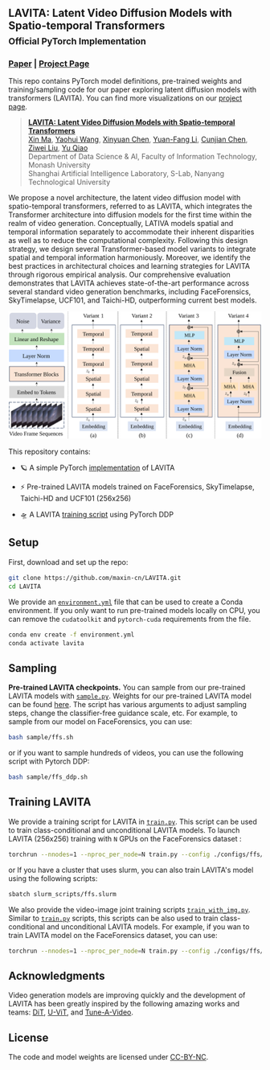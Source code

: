 ## LAVITA: Latent Video Diffusion Models with Spatio-temporal Transformers<br><sub>Official PyTorch Implementation</sub>

### [Paper](https://maxin-cn.github.io/lavita_project/) | [Project Page](https://maxin-cn.github.io/lavita_project/)



This repo contains PyTorch model definitions, pre-trained weights and training/sampling code for our paper exploring 
latent diffusion models with transformers (LAVITA). You can find more visualizations on our [project page](https://maxin-cn.github.io/lavita_project/).

> [**LAVITA: Latent Video Diffusion Models with Spatio-temporal Transformers**](https://maxin-cn.github.io/lavita_project/)<br>
> [Xin Ma](https://maxin-cn.github.io/), [Yaohui Wang](https://wyhsirius.github.io/), [Xinyuan Chen](https://scholar.google.com/citations?user=3fWSC8YAAAAJ), [Yuan-Fang Li](https://users.monash.edu/~yli/), [Cunjian Chen](https://cunjian.github.io/), [Ziwei Liu](https://liuziwei7.github.io/), [Yu Qiao](https://scholar.google.com.hk/citations?user=gFtI-8QAAAAJ&hl=zh-CN)
> <br>Department of Data Science \& AI, Faculty of Information Technology, Monash University <br> Shanghai Artificial Intelligence Laboratory, S-Lab, Nanyang Technological University<br>

 We propose a novel architecture, the latent video diffusion model with spatio-temporal transformers, referred to as LAVITA, which integrates the Transformer architecture into diffusion models for the first time within the realm of video generation. Conceptually, LATIVA models spatial and temporal information separately to accommodate their inherent disparities as well as to reduce the computational complexity. Following this design strategy, we design several Transformer-based model variants to integrate spatial and temporal information harmoniously. Moreover, we identify the best practices in architectural choices and learning strategies for LAVITA through rigorous empirical analysis. Our comprehensive evaluation demonstrates that LAVITA achieves state-of-the-art performance across several standard video generation benchmarks, including FaceForensics, SkyTimelapse, UCF101, and Taichi-HD, outperforming current best models.

 ![The architecure of LAVITA](visuals/architecture.svg)

This repository contains:

* 🪐 A simple PyTorch [implementation](models/lavita.py) of LAVITA
* ⚡️ Pre-trained LAVITA models trained on FaceForensics, SkyTimelapse, Taichi-HD and UCF101 (256x256)

* 🛸 A LAVITA [training script](train.py) using PyTorch DDP



## Setup

First, download and set up the repo:

```bash
git clone https://github.com/maxin-cn/LAVITA.git
cd LAVITA
```

We provide an [`environment.yml`](environment.yml) file that can be used to create a Conda environment. If you only want 
to run pre-trained models locally on CPU, you can remove the `cudatoolkit` and `pytorch-cuda` requirements from the file.

```bash
conda env create -f environment.yml
conda activate lavita
```


## Sampling 

**Pre-trained LAVITA checkpoints.** You can sample from our pre-trained LAVITA models with [`sample.py`](sample/sample.py). Weights for our pre-trained LAVITA model can be found [here](https://huggingface.co/maxin-cn/LAVITA). The script has various arguments to adjust sampling steps, change the classifier-free guidance scale, etc. For example, to sample from
our model on FaceForensics, you can use:

```bash
bash sample/ffs.sh
```

or if you want to sample hundreds of videos, you can use the following script with Pytorch DDP:

```bash
bash sample/ffs_ddp.sh
```

## Training LAVITA

We provide a training script for LAVITA in [`train.py`](train.py). This script can be used to train class-conditional and unconditional
LAVITA models. To launch LAVITA (256x256) training with `N` GPUs on the FaceForensics dataset 
:

```bash
torchrun --nnodes=1 --nproc_per_node=N train.py --config ./configs/ffs/ffs_train.yaml
```

or If you have a cluster that uses slurm, you can also train LAVITA's model using the following scripts:

 ```bash
sbatch slurm_scripts/ffs.slurm
```

We also provide the video-image joint training scripts [`train_with_img.py`](train_with_img.py). Similar to [`train.py`](train.py) scripts, this scripts can be also used to train class-conditional and unconditional
LAVITA models. For example, if you wan to train LAVITA model on the FaceForensics dataset, you can use:

```bash
torchrun --nnodes=1 --nproc_per_node=N train.py --config ./configs/ffs/ffs_img_train.yaml
```

<!-- ## BibTeX

```bibtex
@article{Peebles2022DiT,
  title={Scalable Diffusion Models with Transformers},
  author={William Peebles and Saining Xie},
  year={2022},
  journal={arXiv preprint arXiv:2212.09748},
}
``` -->


## Acknowledgments
Video generation models are improving quickly and the development of LAVITA has been greatly inspired by the following amazing works and teams: [DiT](https://github.com/facebookresearch/DiT), [U-ViT](https://github.com/baofff/U-ViT), and [Tune-A-Video](https://github.com/showlab/Tune-A-Video).


## License
The code and model weights are licensed under [CC-BY-NC](license_for_usage.txt).
